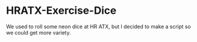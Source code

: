 # HRATX-Exercise-Dice
We used to roll some neon dice at HR ATX, but I decided to make a script so we could get more variety.
